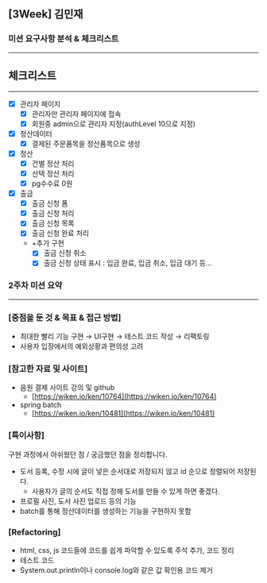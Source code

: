 ## [3Week] 김민재

### 미션 요구사항 분석 & 체크리스트

---

## 체크리스트

---

- [x]  관리자 페이지
    - [x]  관리자만 관리자 페이지에 접속
    - [x]  회원중 admin으로 관리자 지정(authLevel 10으로 지정)
- [x]  정산데이터
    - [x]  결제된 주문품목을 정산품목으로 생성
- [x]  정산
    - [x]  건별 정산 처리
    - [x]  선택 정산 처리
    - [x]  pg수수료 0원
- [x]  출금
    - [x]  출금 신청 폼
    - [x]  출금 신청 처리
    - [x]  출금 신청 목록
    - [x]  출금 신청 완료 처리
    - +추가 구현
        - [x]  출금 신청 취소
        - [x]  출금 신청 상태 표시 : 입금 완료, 입금 취소, 입금 대기 등…

### 2주차 미션 요약

---

### [중점을 둔 것 & 목표 & 접근 방법]

- 최대한 빨리 기능 구현 → UI구현 → 테스트 코드 작성 → 리팩토링
- 사용자 입장에서의 예외상황과 편의성 고려

### [참고한 자료 및 사이트]

- 음원 결제 사이트 강의 및 github
    - [https://wiken.io/ken/10764](https://wiken.io/ken/10764)
- spring batch
    - [https://wiken.io/ken/10481](https://wiken.io/ken/10481)

### **[특이사항]**

구현 과정에서 아쉬웠던 점 / 궁금했던 점을 정리합니다.

- 도서 등록, 수정 시에 글이 넣은 순서대로 저장되지 않고 id 순으로 정렬되어 저장된다.
    - 사용자가 글의 순서도 직접 정해 도서를 만들 수 있게 하면 좋겠다.
- 프로필 사진, 도서 사진 업로드 등의 기능
- batch를 통해 정산데이터를 생성하는 기능을 구현하지 못함

### [Refactoring]

- html, css, js 코드들에 코드를 쉽게 파악할 수 있도록 주석 추가, 코드 정리
- 테스트 코드
- System.out.println이나 console.log와 같은 값 확인용 코드 제거
